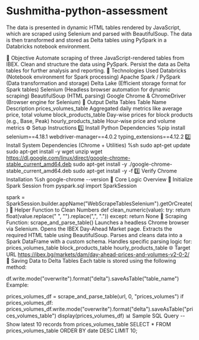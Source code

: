 # Sushmitha-python-assessment
The data is presented in dynamic HTML tables rendered by JavaScript, which are scraped using Selenium and parsed with BeautifulSoup. The data is then transformed and stored as Delta tables using PySpark in a Databricks notebook environment.

🎯 Objective
Automate scraping of three JavaScript-rendered tables from IBEX.
Clean and structure the data using PySpark.
Persist the data as Delta tables for further analysis and reporting.
🔧 Technologies Used
Databricks (Notebook environment for Spark processing)
Apache Spark / PySpark (Data transformation and storage)
Delta Lake (Efficient storage format for Spark tables)
Selenium (Headless browser automation for dynamic scraping)
BeautifulSoup (HTML parsing)
Google Chrome & ChromeDriver (Browser engine for Selenium)
📂 Output Delta Tables
Table Name	Description
prices_volumes_table	Aggregated daily metrics like average price, total volume
block_products_table	Day-wise prices for block products (e.g., Base, Peak)
hourly_products_table	Hour-wise price and volume metrics
⚙️ Setup Instructions
1️⃣ Install Python Dependencies
%pip install selenium==4.18.1 webdriver-manager==4.0.2 typing_extensions==4.12.2
2️⃣ Install System Dependencies (Chrome + Utilities)
%sh
sudo apt-get update
sudo apt-get install -y wget unzip
wget https://dl.google.com/linux/direct/google-chrome-stable_current_amd64.deb
sudo apt-get install -y ./google-chrome-stable_current_amd64.deb
sudo apt-get install -y -f
3️⃣ Verify Chrome Installation
%sh google-chrome --version
🧠 Core Logic Overview
🔹 Initialize Spark Session
from pyspark.sql import SparkSession

spark = SparkSession.builder.appName("WebScrapeTablesSelenium").getOrCreate()
🔹 Helper Function to Clean Numbers
def clean_numeric(value):
    try:
        return float(value.replace(" ", "").replace(",", "."))
    except:
        return None
🔹 Scraping Function: scrape_and_parse_table()
Launches a headless Chrome browser via Selenium.
Opens the IBEX Day-Ahead Market page.
Extracts the required HTML table using BeautifulSoup.
Parses and cleans data into a Spark DataFrame with a custom schema.
Handles specific parsing logic for:
prices_volumes_table
block_products_table
hourly_products_table
🌐 Target URL
https://ibex.bg/markets/dam/day-ahead-prices-and-volumes-v2-0-2/
💾 Saving Data to Delta Tables
Each table is stored using the following method:

df.write.mode("overwrite").format("delta").saveAsTable("table_name")
Example:

prices_volumes_df = scrape_and_parse_table(url, 0, "prices_volumes")
if prices_volumes_df:
    prices_volumes_df.write.mode("overwrite").format("delta").saveAsTable("prices_volumes_table")
    display(prices_volumes_df)
📊 Sample SQL Query
-- Show latest 10 records from prices_volumes_table
SELECT * FROM prices_volumes_table ORDER BY date DESC LIMIT 10;

